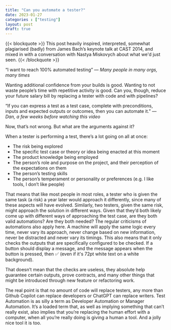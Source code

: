 ```yaml
---
title: "Can you automate a tester?"
date: 2023-01-27
categories : ["testing"]
layout: post
draft: true
---
```


{{< blockquote >}}
This post heavily inspired, interpreted, somewhat plagiarised (badly) from James Bach’s keynote talk at CAST 2014, and mixed in with a conversation with Nastya Miskovych about what we'd just seen.
{{< /blockquote >}}

“I want to reach 100% automated testing” — *Many people in many orgs, many times*

Wanting additional confidence from your builds is good. Wanting to not waste people’s time with repetitive activity is good. Can you, though, reduce your future salary bill by replacing a tester with code and with pipelines?

“If you can express a test as a test case, complete with preconditions, inputs and expected outputs or outcomes, then you can automate it.” — *Dan, a few weeks before watching this video*

Now, that’s not wrong. But what are the arguments against it?

When a tester is performing a test, there’s a lot going on all at once:

* The risk being explored
* The specific test case or theory or idea being enacted at this moment
* The product knowledge being employed
* The person’s role and purpose on the project, and their perception of the expectations on them
* The person’s testing skills
* The person’s temperament or personality or preferences (e.g. I like tools, I don’t like people)

That means that like most people in most roles, a tester who is given the same task (a risk) a year later would approach it differently, since many of these aspects will have evolved. Similarly, two testers, given the same risk, might approach the solution in different ways. Given that they’d both likely come up with different ways of approaching the test case, are they both valid automations? Are they both needed? The regular criticisms of automations also apply here. A machine will apply the same logic every time, never vary its approach, never change based on new information, never be distracted and never vary its timings. This also means that it only checks the outputs that are specifically configured to be checked. If a button should display a message, and the message appears when the button is pressed, then ✅ (even if it's 72pt white text on a white background).

That doesn’t mean that the checks are useless, they absolute help guarantee certain outputs, prove contracts, and many other things that might be introduced through new feature or refactoring work.

The real point is that no amount of code will replace testers, any more than Github Copilot can replace developers or ChatGPT can replace writers. Test Automation is as silly a term as Developer Automation or Manager Automation. It’s a loaded term that, as well as implying something that can’t really exist, also implies that you’re replacing the human effort with a computer, when all you’re really doing is giving a human a tool. And a jolly nice tool it is too.
